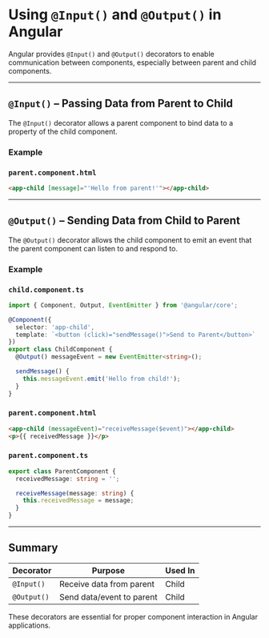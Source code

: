 # Using `@Input()` and `@Output()` in Angular

Angular provides `@Input()` and `@Output()` decorators to enable communication between components, especially between parent and child components.

---

## `@Input()` – Passing Data from Parent to Child

The `@Input()` decorator allows a parent component to bind data to a property of the child component.

### Example

### `parent.component.html`
```html
<app-child [message]="'Hello from parent!'"></app-child>
```

---

## `@Output()` – Sending Data from Child to Parent

The `@Output()` decorator allows the child component to emit an event that the parent component can listen to and respond to.

### Example

### `child.component.ts`
```ts
import { Component, Output, EventEmitter } from '@angular/core';

@Component({
  selector: 'app-child',
  template: `<button (click)="sendMessage()">Send to Parent</button>`
})
export class ChildComponent {
  @Output() messageEvent = new EventEmitter<string>();

  sendMessage() {
    this.messageEvent.emit('Hello from child!');
  }
}
```

### `parent.component.html`
```html
<app-child (messageEvent)="receiveMessage($event)"></app-child>
<p>{{ receivedMessage }}</p>
```

### `parent.component.ts`
```ts
export class ParentComponent {
  receivedMessage: string = '';

  receiveMessage(message: string) {
    this.receivedMessage = message;
  }
}
```

---

## Summary

| Decorator   | Purpose                    | Used In |
|-------------|----------------------------|---------|
| `@Input()`  | Receive data from parent   | Child   |
| `@Output()` | Send data/event to parent  | Child   |

These decorators are essential for proper component interaction in Angular applications.
